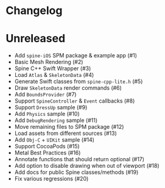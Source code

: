 # Changelog

# Unreleased

- Add `spine-iOS` SPM package & example app (#1)
- Basic Mesh Rendering (#2)
- Spine C++ Swift Wrapper (#3)
- Load `Atlas` & `SkeletonData` (#4)
- Generate Swift classes from `spine-cpp-lite.h` (#5)
- Draw `SkeletonData` render commands (#6)
- Add `BoundsProvider` (#7)
- Support `SpineController` & `Event` callbacks (#8)
- Support `DressUp` sample (#9)
- Add `Physics` sample (#10)
- Add `DebugRendering` sample (#11)
- Move remaining files to SPM package (#12)
- Load assets from different sources (#13)
- Add `Obj-C` + `UIKit` sample (#14)
- Support CocoaPods (#15)
- Metal Best Practices (#16)
- Annotate functions that should return optional (#17)
- Add option to disable drawing when out of viewport (#18)
- Add docs for public Spine classes/methods (#19)
- Fix various regressions (#20)
